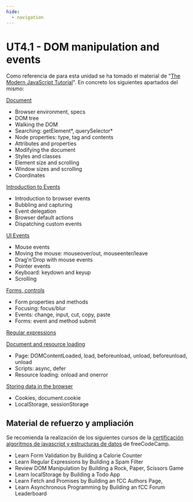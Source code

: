 ```yaml
---
hide:
  - navigation
---
```


# UT4.1 - DOM manipulation and events

Como referencia de para esta unidad se ha tomado el material de "[The Modern JavaScript Tutorial](https://javascript.info/)". En concreto los siguientes apartados del mismo:

[Document](https://javascript.info/document)

* Browser environment, specs
* DOM tree
* Walking the DOM
* Searching: getElement*, querySelector*
* Node properties: type, tag and contents
* Attributes and properties
* Modifying the document
* Styles and classes
* Element size and scrolling
* Window sizes and scrolling
* Coordinates

[Introduction to Events](https://javascript.info/events)

* Introduction to browser events
* Bubbling and capturing
* Event delegation
* Browser default actions
* Dispatching custom events

[UI Events](https://javascript.info/event-details)

* Mouse events
* Moving the mouse: mouseover/out, mouseenter/leave
* Drag'n'Drop with mouse events
* Pointer events
* Keyboard: keydown and keyup
* Scrolling

[Forms, controls](https://javascript.info/forms-controls)

* Form properties and methods
* Focusing: focus/blur
* Events: change, input, cut, copy, paste
* Forms: event and method submit

[Regular expressions](https://javascript.info/regular-expressions)

[Document and resource loading](https://javascript.info/loading)

* Page: DOMContentLoaded, load, beforeunload, unload, beforeunload, unload
* Scripts: async, defer
* Resource loading: onload and onerror

[Storing data in the browser](https://javascript.info/data-storage)

* Cookies, document.cookie
* LocalStorage, sessionStorage

## Material de refuerzo y ampliación

Se recomienda la realización de los siguientes cursos de la [certificación algoritmos de javascript y estructuras de datos](https://www.freecodecamp.org/learn/javascript-algorithms-and-data-structures-v8/) de freeCodeCamp.

* Learn Form Validation by Building a Calorie Counter
* Learn Regular Expressions by Building a Spam Filter
* Review DOM Manipulation by Building a Rock, Paper, Scissors Game
* Learn localStorage by Building a Todo App
* Learn Fetch and Promises by Building an fCC Authors Page,
* Learn Asynchronous Programming by Building an fCC Forum Leaderboard
